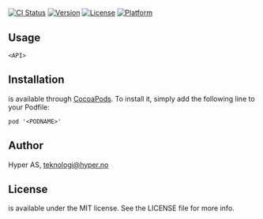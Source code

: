 # <PODNAME>

[![CI Status](http://img.shields.io/travis/hyperoslo/<PODNAME>.svg?style=flat)](https://travis-ci.org/hyperoslo/<PODNAME>)
[![Version](https://img.shields.io/cocoapods/v/<PODNAME>.svg?style=flat)](http://cocoadocs.org/docsets/<PODNAME>)
[![License](https://img.shields.io/cocoapods/l/<PODNAME>.svg?style=flat)](http://cocoadocs.org/docsets/<PODNAME>)
[![Platform](https://img.shields.io/cocoapods/p/<PODNAME>.svg?style=flat)](http://cocoadocs.org/docsets/<PODNAME>)

## Usage

`<API>`

## Installation

**<PODNAME>** is available through [CocoaPods](http://cocoapods.org). To install
it, simply add the following line to your Podfile:

`pod '<PODNAME>'`

## Author

Hyper AS, teknologi@hyper.no

## License

**<PODNAME>** is available under the MIT license. See the LICENSE file for more info.
